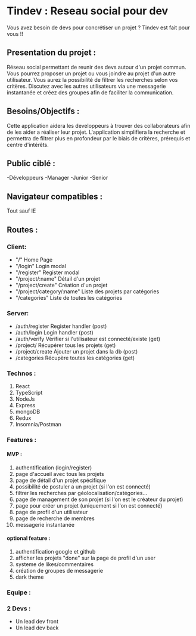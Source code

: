# Tindev : Reseau social pour dev

Vous avez besoin de devs pour concrétiser un projet ? Tindev est fait pour vous !!

## Presentation du projet :

Réseau social permettant de reunir des devs autour d'un projet commun.
Vous pourrez proposer un projet ou vous joindre au projet d'un autre utilisateur.
Vous aurez la possibilité de filtrer les recherches selon vos critères.
Discutez avec les autres utilisateurs via une messagerie instantanée et créez des groupes afin de faciliter la communication.

## Besoins/Objectifs :
Cette application aidera les developpeurs à trouver des collaborateurs afin de les aider a réaliser leur projet.
L'application simplifiera la recherche et permettra de filtrer plus en profondeur par le biais de critères, prérequis et centre d'intérêts.

## Public ciblé :
-Développeurs
-Manager
-Junior
-Senior

## Navigateur compatibles : 
Tout sauf IE

## Routes :

### Client:
- "/" Home Page
- "/login" Login modal
- "/register" Register modal
- "/project/:name" Détail d'un projet
- "/project/create" Création d'un projet
- "/project/category/:name" Liste des projets par catégories
- "/categories" Liste de toutes les catégories

### Server:
- /auth/register Register handler (post)
- /auth/login Login handler (post)
- /auth/verify Vérifier si l'utilisateur est connecté/existe (get)
- /project/ Récupérer tous les projets (get)
- /project/create Ajouter un projet dans la db (post)
- /categories Récupère toutes les catégories (get)


### Technos :

1. React 
2. TypeScript
3. NodeJs
4. Express
5. mongoDB
6. Redux
7. Insomnia/Postman


### Features :

 #### MVP :
1. authentification (login/register)
2. page d'accueil avec tous les projets
3. page de détail d'un projet spécifique
4. possibilité de postuler a un projet (si l'on est connecté)
5. filtrer les recherches par géolocalisation/catégories... 
6. page de management de son projet (si l'on est le créateur du projet)
7. page pour créer un projet (uniquement si l'on est connecté)
8. page de profil d'un utilisateur
9. page de recherche de membres
10. messagerie instantanée

 #### optional feature :
1. authentification google et github
1. afficher les projets "done" sur la page de profil d'un user 
1. systeme de likes/commentaires
1. création de groupes de messagerie
2. dark theme


### Equipe :

### 2 Devs :

- Un lead dev front 
- Un lead dev back


